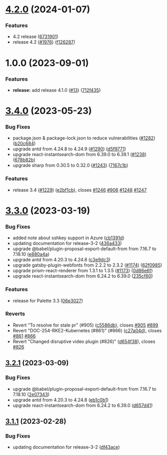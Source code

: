 # [4.2.0](https://github.com/spectrocloud/librarium/compare/v4.1.0...v4.2.0) (2024-01-07)


### Features

* 4.2 release ([6731901](https://github.com/spectrocloud/librarium/commit/67319019639ea03258aba4103e559a7f8f8742ab))
* release 4.2 ([#1976](https://github.com/spectrocloud/librarium/issues/1976)) ([f126287](https://github.com/spectrocloud/librarium/commit/f12628767b7dfcdf9eb6718e6d0fecd1f450ffab))

# 1.0.0 (2023-09-01)


### Features

* **release:** add release 4.1.0 ([#13](https://github.com/spectrocloud/docs-prototype/issues/13)) ([712f435](https://github.com/spectrocloud/docs-prototype/commit/712f4354da6701c28080957a7bfc72c0ad6be5e3))

# [3.4.0](https://github.com/spectrocloud/librarium/compare/v3.3.0...v3.4.0) (2023-05-23)


### Bug Fixes

* package.json & package-lock.json to reduce vulnerabilities ([#1282](https://github.com/spectrocloud/librarium/issues/1282)) ([b20c684](https://github.com/spectrocloud/librarium/commit/b20c684005cff71784c81e0ee517c6aa68f0c467))
* upgrade antd from 4.24.8 to 4.24.9 ([#1290](https://github.com/spectrocloud/librarium/issues/1290)) ([d5f9771](https://github.com/spectrocloud/librarium/commit/d5f9771fca1dfe144236a1fdca38eba2cd663556))
* upgrade react-instantsearch-dom from 6.39.0 to 6.39.1 ([#1238](https://github.com/spectrocloud/librarium/issues/1238)) ([678b82b](https://github.com/spectrocloud/librarium/commit/678b82b0b2434cd12d1b0997477c09d8c003d2f2))
* upgrade sharp from 0.30.5 to 0.32.0 ([#1243](https://github.com/spectrocloud/librarium/issues/1243)) ([7167c1b](https://github.com/spectrocloud/librarium/commit/7167c1be0e3ed1e21fea1a6edabfacac580cc0cb))


### Features

* release 3.4 ([#1229](https://github.com/spectrocloud/librarium/issues/1229)) ([e2bf1cb](https://github.com/spectrocloud/librarium/commit/e2bf1cb439487fb420c549f7d1f59cc564facb88)), closes [#1246](https://github.com/spectrocloud/librarium/issues/1246) [#906](https://github.com/spectrocloud/librarium/issues/906) [#1248](https://github.com/spectrocloud/librarium/issues/1248) [#1247](https://github.com/spectrocloud/librarium/issues/1247)

# [3.3.0](https://github.com/spectrocloud/librarium/compare/v3.2.1...v3.3.0) (2023-03-19)


### Bug Fixes

* added note about sshkey support in Azure ([cb1391d](https://github.com/spectrocloud/librarium/commit/cb1391d1408a851ee7a68682062918e2b627f6d4))
* updating documentation for release-3-2 ([436a433](https://github.com/spectrocloud/librarium/commit/436a433b72e1a6c0e9a1fd2c3d13e5eb8fcacd6f))
* upgrade @babel/plugin-proposal-export-default-from from 7.16.7 to 7.18.10 ([e880a4a](https://github.com/spectrocloud/librarium/commit/e880a4aa4c00a9286b5f0fee7ac80b6e726ea1e8))
* upgrade antd from 4.20.3 to 4.24.8 ([c3e9dc3](https://github.com/spectrocloud/librarium/commit/c3e9dc3679c057b742dd8be79d0a2ac4eca0f445))
* upgrade gatsby-plugin-webfonts from 2.2.2 to 2.3.2 ([#1174](https://github.com/spectrocloud/librarium/issues/1174)) ([62f0985](https://github.com/spectrocloud/librarium/commit/62f098572ab037e823f50120ad89428920346db4))
* upgrade prism-react-renderer from 1.3.1 to 1.3.5 ([#1173](https://github.com/spectrocloud/librarium/issues/1173)) ([0d86e6f](https://github.com/spectrocloud/librarium/commit/0d86e6f2219e3b685957ff5058f7f6a4c3c09c13))
* upgrade react-instantsearch-dom from 6.24.2 to 6.39.0 ([235cf60](https://github.com/spectrocloud/librarium/commit/235cf60f8d377f06a978995f2f10b0327dd5ac6c))


### Features

* release for Palette 3.3 ([06e3027](https://github.com/spectrocloud/librarium/commit/06e3027c8caca7a74da4b547ff7fb168b6acf973))


### Reverts

* Revert "To resolve for stale pr" (#905) ([c5586db](https://github.com/spectrocloud/librarium/commit/c5586db26d8b0467a44de8613dfbbe9bc9e96431)), closes [#905](https://github.com/spectrocloud/librarium/issues/905) [#899](https://github.com/spectrocloud/librarium/issues/899)
* Revert "DOC-254-RKE2-Kubernetes (#861)" (#866) ([c27a04d](https://github.com/spectrocloud/librarium/commit/c27a04de5e50f54b54a336b4b61a7ddc6ac90ab0)), closes [#861](https://github.com/spectrocloud/librarium/issues/861) [#866](https://github.com/spectrocloud/librarium/issues/866)
* Revert "Changed disruptive video plugin (#826)" ([d654f38](https://github.com/spectrocloud/librarium/commit/d654f38c60c925366a86a365f0c4645a2aee4beb)), closes [#826](https://github.com/spectrocloud/librarium/issues/826)

## [3.2.1](https://github.com/spectrocloud/librarium/compare/v3.2.0...v3.2.1) (2023-03-09)


### Bug Fixes

* upgrade @babel/plugin-proposal-export-default-from from 7.16.7 to 7.18.10 ([2e07343](https://github.com/spectrocloud/librarium/commit/2e07343918763fb58743865ba526faf3e41dac57))
* upgrade antd from 4.20.3 to 4.24.8 ([eb1c0b1](https://github.com/spectrocloud/librarium/commit/eb1c0b1478c4b94e33834fbfc1242bcdc87c107d))
* upgrade react-instantsearch-dom from 6.24.2 to 6.39.0 ([d657d41](https://github.com/spectrocloud/librarium/commit/d657d41294fa5f80b36110e994904aed617ae421))

## [3.1.1](https://github.com/spectrocloud/librarium/compare/v3.1.0...v3.1.1) (2023-02-28)


### Bug Fixes

* updating documentation for release-3-2 ([df43ace](https://github.com/spectrocloud/librarium/commit/df43ace145947812853d8a6cfaa54151af6c32cf))
